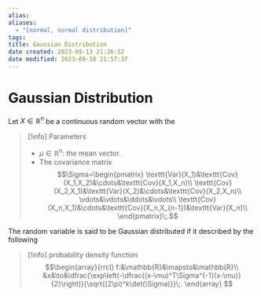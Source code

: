 ```yaml
---
alias: 
aliases:
  - "[normal, normal distribution]"
tags: 
title: Gaussian Distribution
date created: 2023-09-13 21:26:52
date modified: 2023-09-18 21:57:37
---
```


# Gaussian Distribution

Let $X\in\mathbb{R}^n$ be a continuous random vector with the

> [!info] Parameters
> - $\mu\in\mathbb{R}^n$: the mean vector.
> - The covariance matrix
  > $$\Sigma=\begin{pmatrix}
> \texttt{Var}(X_1)&\texttt{Cov}(X_1,X_2)&\cdots&\texttt{Cov}(X_1,X_n)\\
>  \texttt{Cov}(X_2,X_1)&\texttt{Var}(X_2)&\cdots&\texttt{Cov}(X_2,X_n)\\
>  \vdots&\vdots&\ddots&\vdots\\
>  \texttt{Cov}(X_n,X_1)&\cdots&\texttt{Cov}(X_n,X_{n-1})&\texttt{Var}(X_n)\\
>  \end{pmatrix}\;.$$

The random variable is said to be Gaussian distributed if it described by the following

> [!info] probability density function
> $$\begin{array}{rrcl}
> f:&\mathbb{R}&\mapsto&\mathbb{R}\\
> &x&\to&\dfrac{\exp\left(-\dfrac{(x-\mu)^T\Sigma^{-1}(x-\mu)}{2}\right)}{\sqrt{(2\pi)^k\det(\Sigma)}}\;.
> \end{array}
> $$
